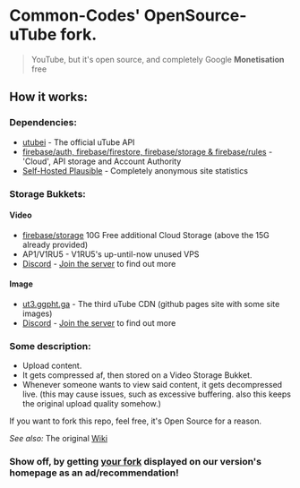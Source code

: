 # Common-Codes' OpenSource-uTube fork.
> YouTube, but it's open source, and completely Google **Monetisation** free

## How it works:
### Dependencies:
- [utubei](https://Common-Codes.github.io/utubei) - The official uTube API
- [firebase/auth, firebase/firestore, firebase/storage & firebase/rules](https://firebase.google.com) - 'Cloud', API storage and Account Authority
- [Self-Hosted Plausible](https://plausible.io/docs/self-hosting) - Completely anonymous site statistics

### Storage Bukkets:
#### Video
- [firebase/storage](https://firebase.google.com) 10G Free additional Cloud Storage (above the 15G already provided)
- AP1/V1RU5 - V1RU5's up-until-now unused VPS
- [Discord](https://discord.com) - [Join the server](https://discord.com/invite/Wh2zxEfYaB) to find out more

#### Image
- [ut3.ggpht.ga](https://tallerthanshort.github.io/ut3.ggpht/) - The third uTube CDN (github pages site with some site images)
- [Discord](https://discord.com) - [Join the server](https://discord.com/invite/Wh2zxEfYaB) to find out more

### Some description:
- Upload content.
- It gets compressed af, then stored on a Video Storage Bukket.
- Whenever someone wants to view said content, it gets decompressed live.
(this may cause issues, such as excessive buffering. also this keeps the original upload quality somehow.)


If you want to fork this repo, feel free, it's Open Source for a reason.

_See also:_ The original [Wiki](https://github.com/CKStudios2018/OpenSource-uTube/wiki)

### Show off, by getting [your fork](https://github.com/CKStudios2018/OpenSource-uTube/discussions/7) displayed on our version's homepage as an ad/recommendation!
